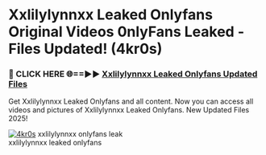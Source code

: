 # Xxlilylynnxx Leaked Onlyfans Original Videos 0nlyFans Leaked - Files Updated! (4kr0s)

<h3>🔴 CLICK HERE 🌐==►► <a href="https://tinyurl.com/ms9xzufz" rel="nofollow">Xxlilylynnxx Leaked Onlyfans Updated Files</a></h3>

Get Xxlilylynnxx Leaked Onlyfans and all content. Now you can access all videos and pictures of Xxlilylynnxx Leaked Onlyfans. New Updated Files 2025!

[![4kr0s](https://i.imgur.com/PQ7UWWw.gif)](https://tinyurl.com/ms9xzufz)
xxlilylynnxx onlyfans leak<br>
xxlilylynnxx leaked onlyfans